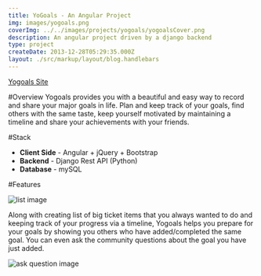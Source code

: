 ```yaml
---
title: YoGoals - An Angular Project
img: images/yogoals.png
coverImg: ../../images/projects/yogoals/yogoalsCover.png
description: An angular project driven by a django backend
type: project
createDate: 2013-12-28T05:29:35.000Z
layout: ./src/markup/layout/blog.handlebars
---
```


<div class="button-rack"><a href="http://www.yogoals.com" target="_blank" class="btn btn-primary"><i class="fi-monitor"></i> Yogoals Site</a></div>

#Overview
Yogoals provides you with a beautiful and easy way to record and share your major goals in life. Plan and keep track of your goals, find others with the same taste, keep yourself motivated by maintaining a timeline and share your achievements with your friends.

#Stack
* __Client Side__ - Angular + jQuery + Bootstrap
* __Backend__ - Django Rest API (Python)
* __Database__ - mySQL 


#Features

![list image](http://www.yogoals.com/images/landing/list_sm.png)

Along with creating list of big ticket items that you always wanted to do and keeping track of your progress via a timeline, Yogoals helps you prepare for your goals by showing you others who have added/completed the same goal. You can even ask the community questions about the goal you have just added. 

![ask question image](http://www.yogoals.com/images/landing/questions.png)
